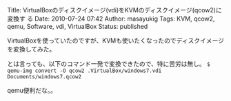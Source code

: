 Title: VirtualBoxのディスクイメージ(vdi)をKVMのディスクイメージ(qcow2)に変換す る
Date: 2010-07-24 07:42
Author: masayukig
Tags: KVM, qcow2, qemu, Software, vdi, VirtualBox
Status: published

VirtualBoxを使っていたのですが、KVMも使いたくなったのでディスクイメージを変換してみた。

とは言っても、以下のコマンド一発で変換できたので、特に苦労は無し。
`$ qemu-img convert -O qcow2 .VirtualBox/windows7.vdi Documents/windows7.qcow2`

qemu便利だな。。
